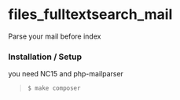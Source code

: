 # files_fulltextsearch_mail

Parse your mail before index

### Installation / Setup

you need NC15 and php-mailparser

>     $ make composer

